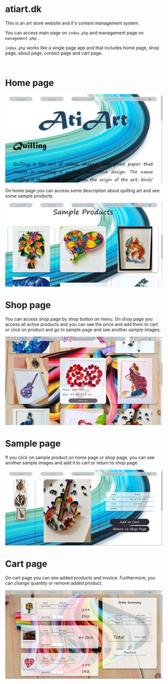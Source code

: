 # atiart.dk
This is an art store website and it's content management system.

You can access main page on `index.php` and management page on `management.php` .

`index.php` works like a single page app and that includes home page, shop page, about page, contact page and cart page.

<br/>

# Home page

<img src="pictures/1.jpg" />

<br/>

On home page you can access some description about quilling art and see some sample products.

<img src="pictures/2.jpg" />

<br/>

# Shop page

You can access shop page by shop button on menu. On shop page you access all active products
and you can see the price and add them to cart or click on product and go to sample page and see another sample images.

<img src="pictures/3.jpg" />

<br/>

# Sample page

If you click on sample product on home page or shop page, you can see another sample images and add it to cart or return to shop page.

<img src="pictures/5.JPG" />

<br/>

# Cart page
On cart page you can see added products and invoice. Furthermore, you can change quantity or remove added product.

<img src="pictures/8.jpg" />


